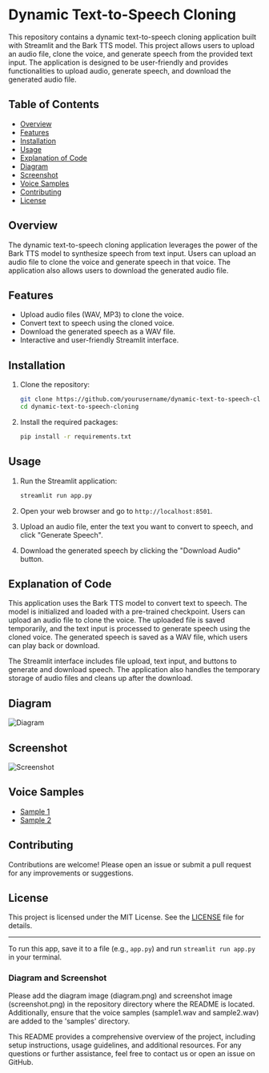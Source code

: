 # Dynamic Text-to-Speech Cloning

This repository contains a dynamic text-to-speech cloning application built with Streamlit and the Bark TTS model. This project allows users to upload an audio file, clone the voice, and generate speech from the provided text input. The application is designed to be user-friendly and provides functionalities to upload audio, generate speech, and download the generated audio file.

## Table of Contents

- [Overview](#overview)
- [Features](#features)
- [Installation](#installation)
- [Usage](#usage)
- [Explanation of Code](#explanation-of-code)
- [Diagram](#diagram)
- [Screenshot](#screenshot)
- [Voice Samples](#voice-samples)
- [Contributing](#contributing)
- [License](#license)

## Overview

The dynamic text-to-speech cloning application leverages the power of the Bark TTS model to synthesize speech from text input. Users can upload an audio file to clone the voice and generate speech in that voice. The application also allows users to download the generated audio file.

## Features

- Upload audio files (WAV, MP3) to clone the voice.
- Convert text to speech using the cloned voice.
- Download the generated speech as a WAV file.
- Interactive and user-friendly Streamlit interface.

## Installation

1. Clone the repository:
   ```bash
   git clone https://github.com/yourusername/dynamic-text-to-speech-cloning.git
   cd dynamic-text-to-speech-cloning
   ```

2. Install the required packages:
   ```bash
   pip install -r requirements.txt
   ```

## Usage

1. Run the Streamlit application:
   ```bash
   streamlit run app.py
   ```

2. Open your web browser and go to `http://localhost:8501`.

3. Upload an audio file, enter the text you want to convert to speech, and click "Generate Speech".

4. Download the generated speech by clicking the "Download Audio" button.

## Explanation of Code

This application uses the Bark TTS model to convert text to speech. The model is initialized and loaded with a pre-trained checkpoint. Users can upload an audio file to clone the voice. The uploaded file is saved temporarily, and the text input is processed to generate speech using the cloned voice. The generated speech is saved as a WAV file, which users can play back or download.

The Streamlit interface includes file upload, text input, and buttons to generate and download speech. The application also handles the temporary storage of audio files and cleans up after the download.

## Diagram

![Diagram](diagram.png)

## Screenshot

![Screenshot](screenshot.png)

## Voice Samples

- [Sample 1](samples/sample1.wav)
- [Sample 2](samples/sample2.wav)

## Contributing

Contributions are welcome! Please open an issue or submit a pull request for any improvements or suggestions.

## License

This project is licensed under the MIT License. See the [LICENSE](LICENSE) file for details.

---

To run this app, save it to a file (e.g., `app.py`) and run `streamlit run app.py` in your terminal.

### Diagram and Screenshot

Please add the diagram image (diagram.png) and screenshot image (screenshot.png) in the repository directory where the README is located. Additionally, ensure that the voice samples (sample1.wav and sample2.wav) are added to the 'samples' directory.

This README provides a comprehensive overview of the project, including setup instructions, usage guidelines, and additional resources. For any questions or further assistance, feel free to contact us or open an issue on GitHub.
